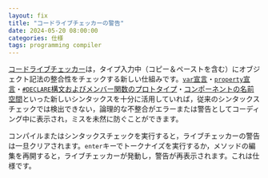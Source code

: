 ```yaml
---
layout: fix
title: "コードライブチェッカーの警告"
date: 2024-05-20 08:00:00
categories: 仕様
tags: programming compiler
---
```


[コードライブチェッカー](https://blog.4d.com/ja/introducing-code-live-checker-elevating-code-quality-in-4d-development/)は，タイプ入力中（コピー＆ペーストを含む）にオブジェクト記法の整合性をチェックする新しい仕組みです。[`var`宣言](https://blog.4d.com/ja/simplify-variable-declarations-assignments-in-a-single-line/)・[`property`宣言](https://blog.4d.com/ja/declaring-class-properties/)・[`#DECLARE`構文およびメンバー関数のプロトタイプ](https://blog.4d.com/ja/coder-friendly-syntax-for-class-functions-and-methods/)・[コンポーネントの名前空間](https://blog.4d.com/ja/access-your-component-classes-from-your-host-project/)といった新しいシンタックスを十分に活用していれば，従来のシンタックスチェックでは検出できない，論理的な不整合がエラーまたは警告としてコーディング中に表示され，ミスを未然に防ぐことができます。

コンパイルまたはシンタックスチェックを実行すると，ライブチェッカーの警告は一旦クリアされます。`enter`キーでトークナイズを実行するか，メソッドの編集を再開すると，ライブチェッカーが発動し，警告が再表示されます。これは仕様です。
